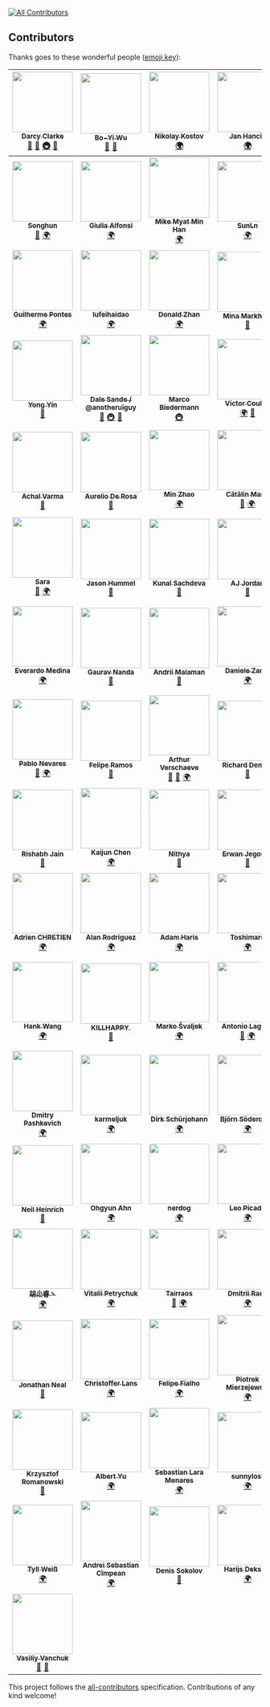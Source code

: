 
[![All Contributors](https://img.shields.io/badge/all_contributors-103-orange.svg?style=flat-square)](#contributors)
## Contributors

Thanks goes to these wonderful people ([emoji key](https://github.com/kentcdodds/all-contributors#emoji-key)):

<!-- ALL-CONTRIBUTORS-LIST:START - Do not remove or modify this section -->
<!-- prettier-ignore -->
| [<img src="https://avatars2.githubusercontent.com/u/459713?v=4" width="120px;"/><br /><sub><b>Darcy Clarke</b></sub>](http://darcyclarke.me/)<br />[🤔](#ideas-darcyclarke "Ideas, Planning, & Feedback") [📖](https://github.com/h5bp/Front-end-Developer-Interview-Questions/commits?author=darcyclarke "Documentation") [🚇](#infra-darcyclarke "Infrastructure (Hosting, Build-Tools, etc)") [👀](#review-darcyclarke "Reviewed Pull Requests") | [<img src="https://avatars0.githubusercontent.com/u/21979?v=4" width="120px;"/><br /><sub><b>Bo-Yi Wu</b></sub>](http://about.me/appleboy)<br />[📖](https://github.com/h5bp/Front-end-Developer-Interview-Questions/commits?author=appleboy "Documentation") [👀](#review-appleboy "Reviewed Pull Requests") | [<img src="https://avatars1.githubusercontent.com/u/3106986?v=4" width="120px;"/><br /><sub><b>Nikolay Kostov</b></sub>](http://nikolay.it)<br />[🌍](#translation-NikolayIT "Translation") | [<img src="https://avatars3.githubusercontent.com/u/356488?v=4" width="120px;"/><br /><sub><b>Jan Hancic</b></sub>](http://hancic.info)<br />[🌍](#translation-janhancic "Translation") | [<img src="https://avatars2.githubusercontent.com/u/1245284?v=4" width="120px;"/><br /><sub><b>Rich Gilbank</b></sub>](http://twitter.com/richgilbank)<br />[📖](https://github.com/h5bp/Front-end-Developer-Interview-Questions/commits?author=richgilbank "Documentation") [👀](#review-richgilbank "Reviewed Pull Requests") | [<img src="https://avatars0.githubusercontent.com/u/564615?v=4" width="120px;"/><br /><sub><b>Mattias Wallander</b></sub>](https://github.com/mattiasw)<br />[🌍](#translation-mattiasw "Translation") |
| :---: | :---: | :---: | :---: | :---: | :---: |
| [<img src="https://avatars0.githubusercontent.com/u/760451?v=4" width="120px;"/><br /><sub><b>Songhun</b></sub>](http://gplus.to/songhun)<br />[📖](https://github.com/h5bp/Front-end-Developer-Interview-Questions/commits?author=Songhun "Documentation") [🌍](#translation-Songhun "Translation") | [<img src="https://avatars3.githubusercontent.com/u/458523?v=4" width="120px;"/><br /><sub><b>Giulia Alfonsi</b></sub>](http://giugee.com/portfolio)<br />[🌍](#translation-electricg "Translation") | [<img src="https://avatars0.githubusercontent.com/u/301672?v=4" width="120px;"/><br /><sub><b>Mike Myat Min Han</b></sub>](http://mmhan.net)<br />[🌍](#translation-mmhan "Translation") | [<img src="https://avatars0.githubusercontent.com/u/1861976?v=4" width="120px;"/><br /><sub><b>SunLn</b></sub>](http://www.zhihu.com/people/deng-chen-hua)<br />[🌍](#translation-SunLn "Translation") | [<img src="https://avatars2.githubusercontent.com/u/1438503?v=4" width="120px;"/><br /><sub><b>Yi, Hangehee</b></sub>](http://javarouka.github.com)<br />[🌍](#translation-javarouka "Translation") | [<img src="https://avatars1.githubusercontent.com/u/284017?v=4" width="120px;"/><br /><sub><b>shawnqiang</b></sub>](https://github.com/shawnqiang)<br />[🌍](#translation-shawnqiang "Translation") |
| [<img src="https://avatars2.githubusercontent.com/u/2065325?v=4" width="120px;"/><br /><sub><b>Guilherme Pontes</b></sub>](http://guilhermepontes.com)<br />[🌍](#translation-guilhermepontes "Translation") | [<img src="https://avatars3.githubusercontent.com/u/1731864?v=4" width="120px;"/><br /><sub><b>lufeihaidao</b></sub>](https://github.com/lufeihaidao)<br />[🌍](#translation-lufeihaidao "Translation") | [<img src="https://avatars2.githubusercontent.com/u/3182876?v=4" width="120px;"/><br /><sub><b>Donald Zhan</b></sub>](http://about.me/DonaldZhan)<br />[🌍](#translation-dz1984 "Translation") | [<img src="https://avatars1.githubusercontent.com/u/876210?v=4" width="120px;"/><br /><sub><b>Mina Markham</b></sub>](http://mina.codes)<br />[📖](https://github.com/h5bp/Front-end-Developer-Interview-Questions/commits?author=minamarkham "Documentation") | [<img src="https://avatars0.githubusercontent.com/u/39191?v=4" width="120px;"/><br /><sub><b>Paul Irish</b></sub>](http://paulirish.com)<br />[📖](https://github.com/h5bp/Front-end-Developer-Interview-Questions/commits?author=paulirish "Documentation") | [<img src="https://avatars2.githubusercontent.com/u/5703113?v=4" width="120px;"/><br /><sub><b>Mathieu Hays</b></sub>](https://mathieuhays.co.uk)<br />[🌍](#translation-mathieuhays "Translation") |
| [<img src="https://avatars0.githubusercontent.com/u/1710436?v=4" width="120px;"/><br /><sub><b>Yong Yin</b></sub>](https://yanni4night.github.io)<br />[📖](https://github.com/h5bp/Front-end-Developer-Interview-Questions/commits?author=yanni4night "Documentation") | [<img src="https://avatars3.githubusercontent.com/u/181089?v=4" width="120px;"/><br /><sub><b>Dale Sande / @anotheruiguy</b></sub>](http://dalesande.com)<br />[📖](https://github.com/h5bp/Front-end-Developer-Interview-Questions/commits?author=blackfalcon "Documentation") [🚇](#infra-blackfalcon "Infrastructure (Hosting, Build-Tools, etc)") [👀](#review-blackfalcon "Reviewed Pull Requests") | [<img src="https://avatars0.githubusercontent.com/u/5244986?v=4" width="120px;"/><br /><sub><b>Marco Biedermann</b></sub>](https://www.marcobiedermann.com)<br />[🚇](#infra-marcobiedermann "Infrastructure (Hosting, Build-Tools, etc)") | [<img src="https://avatars2.githubusercontent.com/u/594365?v=4" width="120px;"/><br /><sub><b>Victor Coulon</b></sub>](http://victorcoulon.com)<br />[🌍](#translation-Victa "Translation") [👀](#review-Victa "Reviewed Pull Requests") | [<img src="https://avatars0.githubusercontent.com/u/472288?v=4" width="120px;"/><br /><sub><b>Paulo Ávila</b></sub>](https://github.com/demoive)<br />[📖](https://github.com/h5bp/Front-end-Developer-Interview-Questions/commits?author=demoive "Documentation") | [<img src="https://avatars0.githubusercontent.com/u/690612?v=4" width="120px;"/><br /><sub><b>Ekrem Karaca</b></sub>](https://github.com/ekremkaraca)<br />[🌍](#translation-ekremkaraca "Translation") |
| [<img src="https://avatars3.githubusercontent.com/u/1014428?v=4" width="120px;"/><br /><sub><b>Achal Varma</b></sub>](http://achalv.com)<br />[📖](https://github.com/h5bp/Front-end-Developer-Interview-Questions/commits?author=achalv "Documentation") | [<img src="https://avatars2.githubusercontent.com/u/1430979?v=4" width="120px;"/><br /><sub><b>Aurelio De Rosa</b></sub>](https://www.audero.it)<br />[📖](https://github.com/h5bp/Front-end-Developer-Interview-Questions/commits?author=AurelioDeRosa "Documentation") | [<img src="https://avatars2.githubusercontent.com/u/553940?v=4" width="120px;"/><br /><sub><b>Min Zhao</b></sub>](https://github.com/d-i-b)<br />[🌍](#translation-d-i-b "Translation") | [<img src="https://avatars1.githubusercontent.com/u/1223565?v=4" width="120px;"/><br /><sub><b>Cătălin Mariș</b></sub>](https://twitter.com/alrra)<br />[📖](https://github.com/h5bp/Front-end-Developer-Interview-Questions/commits?author=alrra "Documentation") [🌍](#translation-alrra "Translation") | [<img src="https://avatars2.githubusercontent.com/u/1136114?v=4" width="120px;"/><br /><sub><b>Simon Owen</b></sub>](https://s10wen.com)<br />[📖](https://github.com/h5bp/Front-end-Developer-Interview-Questions/commits?author=s10wen "Documentation") | [<img src="https://avatars0.githubusercontent.com/u/5004762?v=4" width="120px;"/><br /><sub><b>Maxim Khlobystov</b></sub>](https://github.com/MaximKhlobystov)<br />[📖](https://github.com/h5bp/Front-end-Developer-Interview-Questions/commits?author=MaximKhlobystov "Documentation") [👀](#review-MaximKhlobystov "Reviewed Pull Requests") |
| [<img src="https://avatars2.githubusercontent.com/u/4896612?v=4" width="120px;"/><br /><sub><b>Sara</b></sub>](https://github.com/dermatobia)<br />[📖](https://github.com/h5bp/Front-end-Developer-Interview-Questions/commits?author=dermatobia "Documentation") [🌍](#translation-dermatobia "Translation") | [<img src="https://avatars0.githubusercontent.com/u/495484?v=4" width="120px;"/><br /><sub><b>Jason Hummel</b></sub>](https://github.com/jhummel)<br />[📖](https://github.com/h5bp/Front-end-Developer-Interview-Questions/commits?author=jhummel "Documentation") | [<img src="https://avatars2.githubusercontent.com/u/5383258?v=4" width="120px;"/><br /><sub><b>Kunal Sachdeva</b></sub>](https://github.com/kunsachdeva)<br />[📖](https://github.com/h5bp/Front-end-Developer-Interview-Questions/commits?author=kunsachdeva "Documentation") | [<img src="https://avatars0.githubusercontent.com/u/911174?v=4" width="120px;"/><br /><sub><b>AJ Jordan</b></sub>](https://strugee.net)<br />[📖](https://github.com/h5bp/Front-end-Developer-Interview-Questions/commits?author=strugee "Documentation") | [<img src="https://avatars2.githubusercontent.com/u/10955105?v=4" width="120px;"/><br /><sub><b>paulalexandru</b></sub>](https://github.com/paulalexandru)<br />[📖](https://github.com/h5bp/Front-end-Developer-Interview-Questions/commits?author=paulalexandru "Documentation") [🌍](#translation-paulalexandru "Translation") | [<img src="https://avatars0.githubusercontent.com/u/2157467?v=4" width="120px;"/><br /><sub><b>dot</b></sub>](https://github.com/rozehan)<br />[🚇](#infra-rozehan "Infrastructure (Hosting, Build-Tools, etc)") [🌍](#translation-rozehan "Translation") |
| [<img src="https://avatars3.githubusercontent.com/u/1256959?v=4" width="120px;"/><br /><sub><b>Everardo Medina</b></sub>](http://twitter.com/billowblut)<br />[🌍](#translation-everblut "Translation") | [<img src="https://avatars0.githubusercontent.com/u/250947?v=4" width="120px;"/><br /><sub><b>Gaurav Nanda</b></sub>](https://github.com/gauravmuk)<br />[📖](https://github.com/h5bp/Front-end-Developer-Interview-Questions/commits?author=gauravmuk "Documentation") | [<img src="https://avatars0.githubusercontent.com/u/6554653?v=4" width="120px;"/><br /><sub><b>Andrii Malaman</b></sub>](https://github.com/malaman)<br />[📖](https://github.com/h5bp/Front-end-Developer-Interview-Questions/commits?author=malaman "Documentation") | [<img src="https://avatars3.githubusercontent.com/u/419147?v=4" width="120px;"/><br /><sub><b>Daniele Zanni</b></sub>](http://www.betterpixels.co.uk)<br />[🌍](#translation-syymza "Translation") | [<img src="https://avatars3.githubusercontent.com/u/1414472?v=4" width="120px;"/><br /><sub><b>Fernando Freitas Alves</b></sub>](https://fernandofreitasalves.com)<br />[🌍](#translation-ffreitasalves "Translation") | [<img src="https://avatars0.githubusercontent.com/u/5257816?v=4" width="120px;"/><br /><sub><b>John Wu</b></sub>](https://github.com/tjwudi)<br />[📖](https://github.com/h5bp/Front-end-Developer-Interview-Questions/commits?author=tjwudi "Documentation") |
| [<img src="https://avatars0.githubusercontent.com/u/211764?v=4" width="120px;"/><br /><sub><b>Pablo Nevares</b></sub>](https://github.com/pnevares)<br />[📖](https://github.com/h5bp/Front-end-Developer-Interview-Questions/commits?author=pnevares "Documentation") [🌍](#translation-pnevares "Translation") | [<img src="https://avatars3.githubusercontent.com/u/4040037?v=4" width="120px;"/><br /><sub><b>Felipe Ramos</b></sub>](https://github.com/f3liperamos)<br />[📖](https://github.com/h5bp/Front-end-Developer-Interview-Questions/commits?author=f3liperamos "Documentation") | [<img src="https://avatars0.githubusercontent.com/u/6025224?v=4" width="120px;"/><br /><sub><b>Arthur Verschaeve</b></sub>](http://twitter.com/arthur_versch)<br />[📖](https://github.com/h5bp/Front-end-Developer-Interview-Questions/commits?author=arthurvr "Documentation") [👀](#review-arthurvr "Reviewed Pull Requests") [🌍](#translation-arthurvr "Translation") | [<img src="https://avatars1.githubusercontent.com/u/7271686?v=4" width="120px;"/><br /><sub><b>Richard Denton</b></sub>](https://github.com/isdampe)<br />[📖](https://github.com/h5bp/Front-end-Developer-Interview-Questions/commits?author=isdampe "Documentation") | [<img src="https://avatars3.githubusercontent.com/u/169803?v=4" width="120px;"/><br /><sub><b>Andrey Fadeyev</b></sub>](https://github.com/kubum)<br />[🌍](#translation-kubum "Translation") | [<img src="https://avatars0.githubusercontent.com/u/7401367?v=4" width="120px;"/><br /><sub><b>rimager</b></sub>](https://github.com/rimager)<br />[📖](https://github.com/h5bp/Front-end-Developer-Interview-Questions/commits?author=rimager "Documentation") |
| [<img src="https://avatars3.githubusercontent.com/u/5899771?v=4" width="120px;"/><br /><sub><b>Rishabh Jain</b></sub>](https://github.com/rjain11)<br />[📖](https://github.com/h5bp/Front-end-Developer-Interview-Questions/commits?author=rjain11 "Documentation") | [<img src="https://avatars3.githubusercontent.com/u/1693027?v=4" width="120px;"/><br /><sub><b>Kaijun Chen</b></sub>](https://github.com/Kaijun)<br />[🌍](#translation-Kaijun "Translation") | [<img src="https://avatars2.githubusercontent.com/u/2872399?v=4" width="120px;"/><br /><sub><b>Nithya</b></sub>](https://github.com/NkS90)<br />[📖](https://github.com/h5bp/Front-end-Developer-Interview-Questions/commits?author=NkS90 "Documentation") | [<img src="https://avatars3.githubusercontent.com/u/366909?v=4" width="120px;"/><br /><sub><b>Erwan Jegouzo</b></sub>](http://www.erwanjegouzo.com)<br />[📖](https://github.com/h5bp/Front-end-Developer-Interview-Questions/commits?author=erwanjegouzo "Documentation") | [<img src="https://avatars3.githubusercontent.com/u/1330668?v=4" width="120px;"/><br /><sub><b>Tieme van Veen</b></sub>](https://www.linkedin.com/in/tiemevanveen)<br />[📖](https://github.com/h5bp/Front-end-Developer-Interview-Questions/commits?author=teameh "Documentation") | [<img src="https://avatars3.githubusercontent.com/u/1736020?v=4" width="120px;"/><br /><sub><b>Hsun</b></sub>](https://github.com/linkgod)<br />[🌍](#translation-linkgod "Translation") |
| [<img src="https://avatars2.githubusercontent.com/u/1096295?v=4" width="120px;"/><br /><sub><b>Adrien CHRETIEN</b></sub>](https://github.com/adrienchretien)<br />[🌍](#translation-adrienchretien "Translation") | [<img src="https://avatars1.githubusercontent.com/u/780497?v=4" width="120px;"/><br /><sub><b>Alan Rodríguez</b></sub>](https://github.com/shnere)<br />[🌍](#translation-shnere "Translation") | [<img src="https://avatars0.githubusercontent.com/u/797521?v=4" width="120px;"/><br /><sub><b>Adam Haris</b></sub>](http://harisadam.com)<br />[🌍](#translation-harisadam "Translation") | [<img src="https://avatars0.githubusercontent.com/u/803398?v=4" width="120px;"/><br /><sub><b>Toshimaru</b></sub>](http://toshimaru.net/)<br />[🌍](#translation-toshimaru "Translation") | [<img src="https://avatars3.githubusercontent.com/u/1202421?v=4" width="120px;"/><br /><sub><b>Shankar Cabus</b></sub>](http://shankarcabus.com.br)<br />[🌍](#translation-shankarcabus "Translation") | [<img src="https://avatars0.githubusercontent.com/u/1239848?v=4" width="120px;"/><br /><sub><b>Ash</b></sub>](https://github.com/lukasz-jakub-adamczuk)<br />[🌍](#translation-lukasz-jakub-adamczuk "Translation") |
| [<img src="https://avatars2.githubusercontent.com/u/467745?v=4" width="120px;"/><br /><sub><b>Hank Wang</b></sub>](https://github.com/hanksudo)<br />[🌍](#translation-hanksudo "Translation") | [<img src="https://avatars2.githubusercontent.com/u/790332?v=4" width="120px;"/><br /><sub><b>KILLHAPPY.</b></sub>](https://graybobo.github.io/)<br />[📖](https://github.com/h5bp/Front-end-Developer-Interview-Questions/commits?author=Graybobo "Documentation") | [<img src="https://avatars0.githubusercontent.com/u/2877320?v=4" width="120px;"/><br /><sub><b>Marko Švaljek</b></sub>](http://msvaljek.blogspot.com)<br />[🌍](#translation-msval "Translation") | [<img src="https://avatars2.githubusercontent.com/u/946645?v=4" width="120px;"/><br /><sub><b>Antonio Laguna</b></sub>](https://www.funcion13.com)<br />[📖](https://github.com/h5bp/Front-end-Developer-Interview-Questions/commits?author=Antonio-Laguna "Documentation") [🌍](#translation-Antonio-Laguna "Translation") | [<img src="https://avatars3.githubusercontent.com/u/464143?v=4" width="120px;"/><br /><sub><b>Mithun Dhiman</b></sub>](http://www.mi2oon.com)<br />[🌍](#translation-mi2oon "Translation") | [<img src="https://avatars1.githubusercontent.com/u/307957?v=4" width="120px;"/><br /><sub><b>Kévin Rocher / @Darklg</b></sub>](http://darklg.me)<br />[🌍](#translation-Darklg "Translation") |
| [<img src="https://avatars3.githubusercontent.com/u/1157741?v=4" width="120px;"/><br /><sub><b>Dmitry Pashkevich</b></sub>](http://dpashk.com)<br />[🌍](#translation-dpashkevich "Translation") | [<img src="https://avatars0.githubusercontent.com/u/5672886?v=4" width="120px;"/><br /><sub><b>karmeljuk</b></sub>](https://github.com/karmeljuk)<br />[🌍](#translation-karmeljuk "Translation") | [<img src="https://avatars2.githubusercontent.com/u/1297466?v=4" width="120px;"/><br /><sub><b>Dirk Schürjohann</b></sub>](https://decaf.de)<br />[🌍](#translation-schuer "Translation") | [<img src="https://avatars1.githubusercontent.com/u/73858?v=4" width="120px;"/><br /><sub><b>Björn Söderqvist</b></sub>](https://github.com/cybear)<br />[🌍](#translation-cybear "Translation") | [<img src="https://avatars1.githubusercontent.com/u/50523?v=4" width="120px;"/><br /><sub><b>Nitin Hayaran</b></sub>](http://www.nitinh.com)<br />[📖](https://github.com/h5bp/Front-end-Developer-Interview-Questions/commits?author=nitinhayaran "Documentation") | [<img src="https://avatars0.githubusercontent.com/u/412052?v=4" width="120px;"/><br /><sub><b>Peter Galiba</b></sub>](http://poetro.hu/)<br />[📖](https://github.com/h5bp/Front-end-Developer-Interview-Questions/commits?author=Poetro "Documentation") |
| [<img src="https://avatars2.githubusercontent.com/u/23180?v=4" width="120px;"/><br /><sub><b>Neil Heinrich</b></sub>](http://neilheinrich.com)<br />[📖](https://github.com/h5bp/Front-end-Developer-Interview-Questions/commits?author=nheinrich "Documentation") | [<img src="https://avatars2.githubusercontent.com/u/582314?v=4" width="120px;"/><br /><sub><b>Ohgyun Ahn</b></sub>](http://ohgyun.com)<br />[🌍](#translation-ohgyun "Translation") | [<img src="https://avatars3.githubusercontent.com/u/1648813?v=4" width="120px;"/><br /><sub><b>nerdog</b></sub>](https://github.com/nerdog)<br />[🌍](#translation-nerdog "Translation") | [<img src="https://avatars2.githubusercontent.com/u/117184?v=4" width="120px;"/><br /><sub><b>Leo Picado</b></sub>](http://leo.cr)<br />[🌍](#translation-leopic "Translation") | [<img src="https://avatars3.githubusercontent.com/u/9458?v=4" width="120px;"/><br /><sub><b>Romain Dardour</b></sub>](http://refine.hull.io)<br />[🌍](#translation-unity "Translation") | [<img src="https://avatars2.githubusercontent.com/u/1172331?v=4" width="120px;"/><br /><sub><b>Alex Seville</b></sub>](http://blog.alexanderseville.com/)<br />[📖](https://github.com/h5bp/Front-end-Developer-Interview-Questions/commits?author=alex-seville "Documentation") |
| [<img src="https://avatars3.githubusercontent.com/u/1574903?v=4" width="120px;"/><br /><sub><b>胡尐睿丶</b></sub>](http://hooray.cnblogs.com)<br />[🌍](#translation-hooray "Translation") | [<img src="https://avatars3.githubusercontent.com/u/744568?v=4" width="120px;"/><br /><sub><b>Vitalii Petrychuk</b></sub>](http://petrychuk.com)<br />[🌍](#translation-vermilion1 "Translation") | [<img src="https://avatars1.githubusercontent.com/u/185069?v=4" width="120px;"/><br /><sub><b>Tairraos</b></sub>](http://tairraos.github.io)<br />[📖](https://github.com/h5bp/Front-end-Developer-Interview-Questions/commits?author=Tairraos "Documentation") [🌍](#translation-Tairraos "Translation") | [<img src="https://avatars2.githubusercontent.com/u/842729?v=4" width="120px;"/><br /><sub><b>Dmitrii Raev</b></sub>](https://github.com/draev)<br />[🌍](#translation-draev "Translation") | [<img src="https://avatars1.githubusercontent.com/u/3254402?v=4" width="120px;"/><br /><sub><b>Bartek</b></sub>](https://github.com/bpu)<br />[🌍](#translation-bpu "Translation") | [<img src="https://avatars2.githubusercontent.com/u/626038?v=4" width="120px;"/><br /><sub><b>Vitor Balocco</b></sub>](https://twitter.com/vitorbal)<br />[📖](https://github.com/h5bp/Front-end-Developer-Interview-Questions/commits?author=vitorbal "Documentation") |
| [<img src="https://avatars0.githubusercontent.com/u/188426?v=4" width="120px;"/><br /><sub><b>Jonathan Neal</b></sub>](http://jonathantneal.com)<br />[📖](https://github.com/h5bp/Front-end-Developer-Interview-Questions/commits?author=jonathantneal "Documentation") | [<img src="https://avatars3.githubusercontent.com/u/3002925?v=4" width="120px;"/><br /><sub><b>Christoffer Lans</b></sub>](https://github.com/Muqito)<br />[🌍](#translation-Muqito "Translation") | [<img src="https://avatars0.githubusercontent.com/u/3603793?v=4" width="120px;"/><br /><sub><b>Felipe Fialho</b></sub>](http://www.felipefialho.com/)<br />[🌍](#translation-LFeh "Translation") | [<img src="https://avatars3.githubusercontent.com/u/85532?v=4" width="120px;"/><br /><sub><b>Piotrek Mierzejewski</b></sub>](http://piotrek.co)<br />[🌍](#translation-pim "Translation") | [<img src="https://avatars3.githubusercontent.com/u/233347?v=4" width="120px;"/><br /><sub><b>Patrik Wibron</b></sub>](http://patrikwibron.se/)<br />[🌍](#translation-wibron "Translation") | [<img src="https://avatars3.githubusercontent.com/u/971061?v=4" width="120px;"/><br /><sub><b>Dmitry Vislov</b></sub>](http://vdv73.ru)<br />[🌍](#translation-vdv73rus "Translation") |
| [<img src="https://avatars2.githubusercontent.com/u/522810?v=4" width="120px;"/><br /><sub><b>Krzysztof Romanowski</b></sub>](http://krzysztofromanowski.pl)<br />[📖](https://github.com/h5bp/Front-end-Developer-Interview-Questions/commits?author=castus "Documentation") | [<img src="https://avatars3.githubusercontent.com/u/1104018?v=4" width="120px;"/><br /><sub><b>Albert Yu</b></sub>](http://www.very-geek.com)<br />[🌍](#translation-nightire "Translation") | [<img src="https://avatars3.githubusercontent.com/u/585824?v=4" width="120px;"/><br /><sub><b>Sebastian Lara Menares</b></sub>](https://twitter.com/slaramen)<br />[🌍](#translation-slara "Translation") | [<img src="https://avatars3.githubusercontent.com/u/693496?v=4" width="120px;"/><br /><sub><b>sunnylost</b></sub>](http://sunnylost.com/)<br />[🌍](#translation-sunnylost "Translation") | [<img src="https://avatars3.githubusercontent.com/u/2239584?v=4" width="120px;"/><br /><sub><b>Daniel Yang</b></sub>](https://github.com/miniflycn)<br />[📖](https://github.com/h5bp/Front-end-Developer-Interview-Questions/commits?author=miniflycn "Documentation") | [<img src="https://avatars0.githubusercontent.com/u/1562646?v=4" width="120px;"/><br /><sub><b>Michael P. Pfeiffer</b></sub>](http://contains.me/)<br />[🌍](#translation-frontdevde "Translation") |
| [<img src="https://avatars1.githubusercontent.com/u/1557092?v=4" width="120px;"/><br /><sub><b>Tyll Weiß</b></sub>](http://craft-interactive.de/)<br />[🌍](#translation-Inkdpixels "Translation") | [<img src="https://avatars2.githubusercontent.com/u/636000?v=4" width="120px;"/><br /><sub><b>Andrei Sebastian Cîmpean</b></sub>](http://andreime.com)<br />[🌍](#translation-andreisebastianc "Translation") | [<img src="https://avatars0.githubusercontent.com/u/113721?v=4" width="120px;"/><br /><sub><b>Denis Sokolov</b></sub>](http://sokolov.cc/)<br />[📖](https://github.com/h5bp/Front-end-Developer-Interview-Questions/commits?author=denis-sokolov "Documentation") | [<img src="https://avatars3.githubusercontent.com/u/4963067?v=4" width="120px;"/><br /><sub><b>Harijs Deksnis</b></sub>](https://github.com/arcanous)<br />[🌍](#translation-arcanous "Translation") | [<img src="https://avatars0.githubusercontent.com/u/361421?v=4" width="120px;"/><br /><sub><b>Rob Larsen</b></sub>](http://htmlcssjavascript.com/)<br />[🤔](#ideas-roblarsen "Ideas, Planning, & Feedback") [👀](#review-roblarsen "Reviewed Pull Requests") | [<img src="https://avatars0.githubusercontent.com/u/4672033?v=4" width="120px;"/><br /><sub><b>Cezar Augusto</b></sub>](https://cezaraugusto.net/)<br />[🤔](#ideas-cezaraugusto "Ideas, Planning, & Feedback") [🚇](#infra-cezaraugusto "Infrastructure (Hosting, Build-Tools, etc)") [👀](#review-cezaraugusto "Reviewed Pull Requests") |
| [<img src="https://avatars1.githubusercontent.com/u/6904368?v=4" width="120px;"/><br /><sub><b>Vasiliy Vanchuk</b></sub>](https://www.linkedin.com/in/vvanchuk/)<br />[🤔](#ideas-vvscode "Ideas, Planning, & Feedback") [👀](#review-vvscode "Reviewed Pull Requests") |
<!-- ALL-CONTRIBUTORS-LIST:END -->

This project follows the [all-contributors](https://github.com/kentcdodds/all-contributors) specification. Contributions of any kind welcome!
